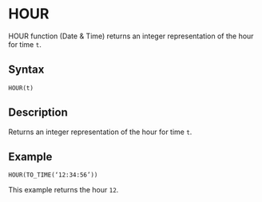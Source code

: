 <!-- loio0732e6b22d7e40ff93c70255ea193cd1 -->

# HOUR

HOUR function \(Date & Time\) returns an integer representation of the hour for time `t`.



<a name="loio0732e6b22d7e40ff93c70255ea193cd1__section_hz2_hph_bpb"/>

## Syntax

`HOUR(t)`



<a name="loio0732e6b22d7e40ff93c70255ea193cd1__section_iz2_hph_bpb"/>

## Description

Returns an integer representation of the hour for time `t`.



<a name="loio0732e6b22d7e40ff93c70255ea193cd1__section_rbq_3ph_bpb"/>

## Example

`HOUR(TO_TIME(‘12:34:56’))`

This example returns the hour `12`.


